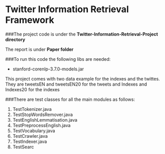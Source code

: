 # Twitter Information Retrieval Framework

###The project code is under the **Twitter-Information-Retrieval-Project directory**

The report is under **Paper folder**

###To run this code the following libs are needed:
- stanford-corenlp-3.7.0-models.jar

This project comes with two data example for the indexes and the twittes. They are tweetsEN and tweetsEN20 for the tweets and Indexes and Indexes20 for the indexes

###There are test classes for all the main modules as follows:
1. TestTokenizer.java
2. TestStopWordsRemover.java
3. TestEnglishLemmatisation.java
4. TestPreprocessEnglish.java
5. TestVocabulary.java
6. TestCrawler.java
7. TestIndexer.java
8. TestSearc
